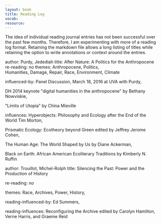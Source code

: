 ```yaml
---
layout: book
title: Reading Log
vocab:
resource:
---
```


The idea of individual reading journal entries has not been successful over the past few months. Therefore, I am experimenting with more of a reading log format. Retaining the markdown file allows a long listing of titles while retaining the option to write annotations or context around the entries.

<div resource="http://www.worldcat.org/oclc/906121669" typeof="Work">

author: <span property="creator" resource="http://dbpedia.org/resource/Jedediah_Purdy" typeof="Person"><span property="rdfs:label">Purdy, Jedediah</span></span>
title: <span property="rdfs:label">After Nature: A Politics for the Anthropocene</span>
re-reading: no
themes:
<span property="purdom:theme_of" resource="ptag:anthropocene">Anthropocene</span>,
<span property="purdom:theme_of" resource="ptag:politics">Politics</span>,  
<span property="purdom:theme_of" resource="ptag:humanities">Humanities</span>,
<span property="purdom:theme_of" resource="ptag:damage">Damage</span>,
<span property="purdom:theme_of" resource="ptag:repair">Repair</span>,
<span property="purdom:theme_of" resource="ptag:race">Race</span>,
<span property="purdom:theme_of" resource="ptag:environment">Environment</span>,
<span property="purdom:theme_of" resource="ptag:climate">Climate</span>

influenced-by:
<span property="purdom:inspired_by" resource="http://as.virginia.edu/news/virginia-festival-book-features-many-arts-sciences" typeof="Event">Panel Discussion, March 18, 2016 at UVA with Purdy</span>,

<span property="purdom:inspired_by" resource="http://nowviskie.org/2014/anthropocene/" typeof="BlogPost">DH 2014 keynote "<span property="rdfs:label">digital humanities in the anthropocene</span>" <span property="creator" resource="http://nowviskie.org/bio/" typeof="Person"> by <span property="rdfs:label">Bethany Nowviskie</span></span></span>,

<span property="purdom:inspired_by" resource="http://salvage.zone/in-print/the-limits-of-utopia/" typeof="BlogPost">"<span property="rdfs:label">Limits of Utopia</span>" <span property="creator" resource="http://dbpedia.org/resource/China_Mi%C3%A9ville" typeof="Person"> by China Mieville</span></span>

influences:
<span property="purdom:lead_to" resource="http://www.worldcat.org/oclc/840465577" typeof="Work"> <span property="rdfs:label">Hyperobjects: Philosophy and Ecology after the End of the World</span> <span property="creator" resource="http://dbpedia.org/resource/Timothy_Morton" typeof="Person"><span property="rdfs:label">Tim Morton</span></span></span>,

<span property="purdom:lead_to" resource="http://www.worldcat.org/oclc/869559136" typeof="Work"> <span property="rdfs:label">Prismatic Ecology: Ecotheory beyond Green</span> edited by <span property="creator" resource= "http://jeffreyjeromecohen.com/" typeof="Person"><span property="rdfs:label">Jeffrey Jerome Cohen</span></span></span>,

<span property="purdom:lead_to" resource="http://www.worldcat.org/oclc/887450822" typeof="Work"><span property="rdfs:label">The Human Age: The World Shaped by Us</span> by <span property="creator" resource="http://dbpedia.org/resource/Diane_Ackerman" typeof="Person"><span property="rdfs:label">Diane Ackerman</span></span></span>,

<span property="purdom:lead_to" resource="http://www.worldcat.org/oclc/692328920" typeof="Work"><span property="rdfs:label">Black on Earth: African American Ecoliterary Traditions</span> by Kimberly N. Ruffin</span>

</div>

<div resource="http://www.worldcat.org/oclc/32429321" typeof="Work">
author: <span property="creator" resource="http://dbpedia.org/page/Michel-Rolph_Trouillot" typeof="Person"><span property="rdfs:label">Trouillot, Michel-Rolph</span></span>
title: <span property="rdfs:label">Silencing the Past: Power and the Production of History</span>

re-reading: no

themes:
<span property="purdom:theme_of" resource="ptag:race">Race</span>,
<span property="purdom:theme_of" resource="ptag:archives">Archives</span>,
<span property="purdom:theme_of" resource="ptag:power">Power</span>,
<span property="purdom:theme_of" resource="ptag:history">History</span>,

reading-influenced-by:
<span property="purdom:inspired_by" resource="http://inkdroid.org/about/" typeof="Person"><span property="rdfs:label">Ed Summers</span></span>,

reading-influences:
<span property="purdom:lead_to" resource="http://www.worldcat.org/oclc/50432413" typeof="Work"><span property="rdfs:label">Reconfiguring the Archive</span> edited by <span property="creator" resource="http://www.apc.uct.ac.za/apc/researchers/nrf/professor-carolyn-hamilton" typeof="Person"><span property="rdfs:label">Carolyn Hamilton</span></span>, <span property="creator" resource="http://dbpedia.org/resource/Verne_Harris" typeof="Person"><span property="rdfs:label">Verne Harris</span></span>, and <span property="creator" resource="https://www.hrw.org/about/people/graeme-reid" typeof="Person"><span property="rdfs:label">Graeme Reid</span></span></span>

</div>
